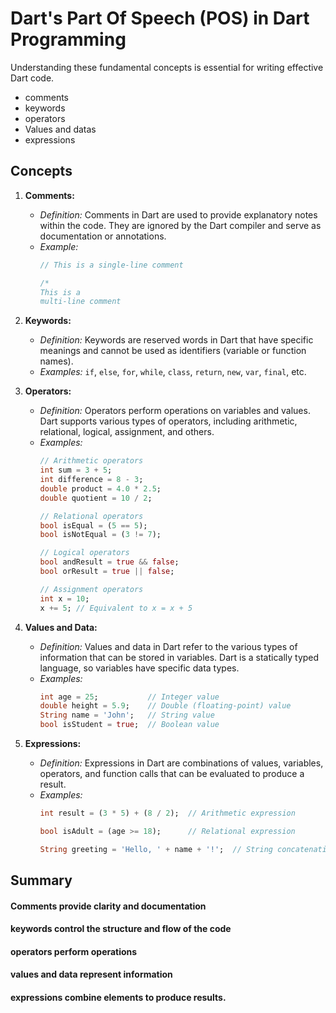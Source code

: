# Dart's Part Of Speech (POS) in Dart Programming

Understanding these fundamental concepts is essential for writing effective Dart code.
- comments
- keywords
- operators
- Values and datas
- expressions


## Concepts

1. **Comments:**
   - *Definition:* Comments in Dart are used to provide explanatory notes within the code. They are ignored by the Dart compiler and serve as documentation or annotations.
   - *Example:*
     ```dart
     // This is a single-line comment
     
     /*
     This is a
     multi-line comment
     ```

2. **Keywords:**
   - *Definition:* Keywords are reserved words in Dart that have specific meanings and cannot be used as identifiers (variable or function names).
   - *Examples:* `if`, `else`, `for`, `while`, `class`, `return`, `new`, `var`, `final`, etc.

3. **Operators:**
   - *Definition:* Operators perform operations on variables and values. Dart supports various types of operators, including arithmetic, relational, logical, assignment, and others.
   - *Examples:*
     ```dart
     // Arithmetic operators
     int sum = 3 + 5;
     int difference = 8 - 3;
     double product = 4.0 * 2.5;
     double quotient = 10 / 2;
     
     // Relational operators
     bool isEqual = (5 == 5);
     bool isNotEqual = (3 != 7);
     
     // Logical operators
     bool andResult = true && false;
     bool orResult = true || false;
     
     // Assignment operators
     int x = 10;
     x += 5; // Equivalent to x = x + 5
     ```

4. **Values and Data:**
   - *Definition:* Values and data in Dart refer to the various types of information that can be stored in variables. Dart is a statically typed language, so variables have specific data types.
   - *Examples:*
     ```dart
     int age = 25;           // Integer value
     double height = 5.9;    // Double (floating-point) value
     String name = 'John';   // String value
     bool isStudent = true;  // Boolean value
     ```

5. **Expressions:**
   - *Definition:* Expressions in Dart are combinations of values, variables, operators, and function calls that can be evaluated to produce a result.
   - *Examples:*
     ```dart
     int result = (3 * 5) + (8 / 2);  // Arithmetic expression
     
     bool isAdult = (age >= 18);      // Relational expression
     
     String greeting = 'Hello, ' + name + '!';  // String concatenation expression
     ```

## Summary

#### Comments provide clarity and documentation 
#### keywords control the structure and flow of the code
#### operators perform operations 
#### values and data represent information 
#### expressions combine elements to produce results.
